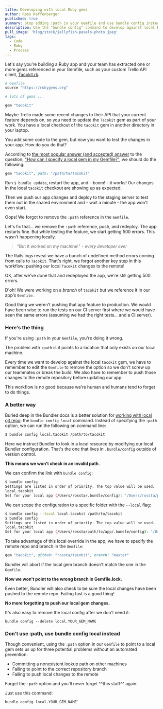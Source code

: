 ```yaml
---
title: Developing with local Ruby gems
author: Ross Kaffenberger
published: true
summary: Stop adding :path in your Gemfile and use bundle config instead
description: Use the "bundle config" command to develop against local Ruby gems instead of following the typical advice to specify the :path option in your Gemfile.
pull_image: 'blog/stock/jellyfish-pexels-photo.jpeg'
tags:
  - Code
  - Ruby
  - Process
---
```


Let's say you're building a Ruby app and your team has extracted one or more
gems referenced in your Gemfile, such as your custom Trello API client, [Tacokit.rb](https://github.com/rossta/tacokit.rb).

```ruby
# Gemfile
source "https://rubygems.org"

# lots of gems ...

gem "tacokit"
```

Maybe Trello made some recent changes to their API that your current feature depends
on, so you need to update the `Tacokit` gem as part of your work. You have a
local checkout of the `tacokit` gem in another directory in your laptop.

You add some code to the gem, but now you want to test the changes in your app. How do you do that?

According to [the most popular answer (and accepted) answer](http://stackoverflow.com/questions/4487948/how-can-i-specify-a-local-gem-in-my-gemfile#answer-4488110) to the question, ["How can I specify a local gem in my Gemfile?"](http://stackoverflow.com/questions/4487948/how-can-i-specify-a-local-gem-in-my-gemfile), we should do the following:

```ruby
gem "tacokit", path: "/path/to/tacokit"
```

Run `$ bundle update`, restart the app, and - boom! - it works! Our changes in
the local `tacokit` checkout are showing up as expected.

Then we push our app changes and deploy to the staging server to test them out
in the shared environment and - wait a minute - the app won't even start.

Oops! We forgot to remove the `:path` reference in the `Gemfile`.

Let's fix that... we remove the `:path` reference, push, and redeploy. The app
restarts fine. But while testing the feature, we start getting 500 errors. This wasn't happening locally.

> "But it worked on my machine!" - *every developer ever*

The Rails logs reveal we have a bunch of undefined method errors coming from calls to `Tacokit`. That's right, we forgot another key step in this workflow: pushing our local `Tacokit` changes to the remote!

OK, after we've done that and redeployed the app, we're still getting 500 errors.

D'oh! We were working on a *branch* of `tacokit` but we reference it in our app's `Gemfile`.

Good thing we weren't pushing that app feature to production. We would have been wise to run the tests on our CI server first where we would have seen the same errors (assuming we had the right tests... and a CI server).

### Here's the thing

If you're using `:path` in your `Gemfile`, you're doing it wrong.

The problem with `:path` is it points to a location that only exists on our local machine.

Every time we want to develop against the local `tacokit` gem, we have to remember to edit the `Gemfile` to remove the option so we don't screw up our teammates or break the build. We also have to remember to push those changes to the remote repository before updating our app.

This workflow is no good because we're human and humans tend to forget to do things.

### A better way

Buried deep in the Bundler docs is a better solution for [working with local git repo](http://bundler.io/git.html#local): the `bundle config local` command. Instead of specifying the `:path` option, we can run the following on command line:

```sh
$ bundle config local.tacokit /path/to/tacokit
```

Here we instruct Bundler to look in a local resource by modifying our local Bundler configuration. That's the one that lives in
`.bundle/config` outside of version control.

**This means we won't check in an invalid path.**

We can confirm the link with `bundle config`:

```sh
$ bundle config
Settings are listed in order of priority. The top value will be used.
local.tacokit
Set for your local app (/Users/rossta/.bundle/config): "/Users/rossta/path/to/tacokit"
```

We can scope the configuration to a specific folder with the `--local` flag:

```sh
$ bundle config --local local.tacokit /path/to/tacokit
$ bundle config
Settings are listed in order of priority. The top value will be used.
local.tacokit
Set for your local app (/Users/rossta/path/to/app/.bundle/config): "/Users/rossta/path/to/tacokit"
```

To take advantage of this local override in the app, we have to specify the remote repo and branch in the `Gemfile`:

```ruby
gem "tacokit", github: "rossta/tacokit", branch: "master"
```

Bundler will abort if the local gem branch doesn't match the one in the `Gemfile`.

**Now we won't point to the wrong branch in Gemfile.lock.**

Even better, Bundler will also check to be sure the local changes have been
pushed to the remote repo. Failing fast is a good thing!

**No more forgetting to push our local gem changes.**

It's also easy to remove the local config after we don't need it:

`bundle config --delete local.YOUR_GEM_NAME`

### Don't use :path, use bundle config local instead

Though convenient, using the `:path` option in our `Gemfile` to point to a local
gem sets us up for three potential problems without an automated prevention:

* Committing a nonexistent lookup path on other machines
* Failing to point to the correct repository branch
* Failing to push local changes to the remote

Forget the `:path` option and you'll never forget ^^this stuff^^ again.

Just use this command:

```sh
bundle config local.YOUR_GEM_NAME`
```
